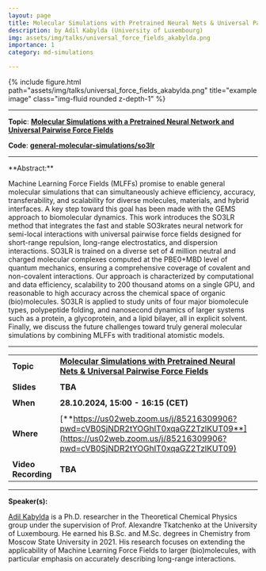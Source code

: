 ```yaml
---
layout: page
title: Molecular Simulations with Pretrained Neural Nets & Universal Pairwise Force Fields
description: by Adil Kabylda (University of Luxembourg)
img: assets/img/talks/universal_force_fields_akabylda.png
importance: 1
category: md-simulations

---
```




<div class="row">
    <div class="col-sm mt-3 mt-md-0">
        {% include figure.html path="assets/img/talks/universal_force_fields_akabylda.png" title="example image" class="img-fluid rounded z-depth-1" %}
    </div>
</div>
<hr>



**Topic**:  [**Molecular Simulations with a Pretrained Neural Network and Universal Pairwise Force Fields**](https://chemrxiv.org/engage/chemrxiv/article-details/6704263051558a15ef6478b6)

**Code**: [**general-molecular-simulations/so3lr**](https://github.com/general-molecular-simulations/so3lr)

<hr>
**Abstract:**  

Machine Learning Force Fields (MLFFs) promise to enable general molecular simulations that can simultaneously achieve efficiency, accuracy, transferability, and scalability for diverse molecules, materials, and hybrid interfaces. A key step toward this goal has been made with the GEMS approach to biomolecular dynamics. This work introduces the SO3LR method that integrates the fast and stable SO3krates neural network for semi-local interactions with universal pairwise force fields designed for short-range repulsion, long-range electrostatics, and dispersion interactions. SO3LR is trained on a diverse set of 4 million neutral and charged molecular complexes computed at the PBE0+MBD level of quantum mechanics, ensuring a comprehensive coverage of covalent and non-covalent interactions. Our approach is characterized by computational and data efficiency, scalability to 200 thousand atoms on a single GPU, and reasonable to high accuracy across the chemical space of organic (bio)molecules. SO3LR is applied to study units of four major biomolecule types, polypeptide folding, and nanosecond dynamics of larger systems such as a protein, a glycoprotein, and a lipid bilayer, all in explicit solvent. Finally, we discuss the future challenges toward truly general molecular simulations by combining MLFFs with traditional atomistic models.


<hr>


|                     |                                                              |
| ------------------- | ------------------------------------------------------------ |
| **Topic**           | [**Molecular Simulations with Pretrained Neural Nets & Universal Pairwise Force Fields**](https://chemrxiv.org/engage/chemrxiv/article-details/6704263051558a15ef6478b6) |
|                     |                                                              |
| **Slides**          | **TBA**                                                      |
|                     |                                                              |
| **When**            | **28.10.2024, 15:00 - 16:15 (CET)**                          |
|                     |                                                              |
| **Where**           | [**https://us02web.zoom.us/j/85216309906?pwd=cVB0SjNDR2tYOGhIT0xqaGZ2TzlKUT09**](https://us02web.zoom.us/j/85216309906?pwd=cVB0SjNDR2tYOGhIT0xqaGZ2TzlKUT09) |
|                     |                                                              |
| **Video Recording** | **TBA**                                                      |

<hr>

**Speaker(s):**

[Adil Kabylda](https://kabylda.github.io) is a Ph.D. researcher in the Theoretical Chemical Physics group under the supervision of Prof. Alexandre Tkatchenko at the University of Luxembourg. He earned his B.Sc. and M.Sc. degrees in Chemistry from Moscow State University in 2021. His research focuses on extending the applicability of Machine Learning Force Fields to larger (bio)molecules, with particular emphasis on accurately describing long-range interactions.

